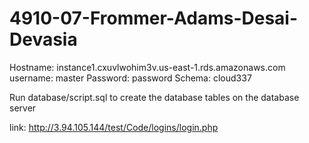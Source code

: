 # 4910-07-Frommer-Adams-Desai-Devasia

Hostname: instance1.cxuvlwohim3v.us-east-1.rds.amazonaws.com
username: master
Password: password
Schema: cloud337

Run database/script.sql to create the database tables on the database server

link: http://3.94.105.144/test/Code/logins/login.php 

